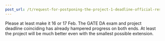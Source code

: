 ```yaml
---
post_url: /t/request-for-postponing-the-project-1-deadline-official-response-extended/166866/13
---
```

Please at least make it 16 or 17 Feb. The GATE DA exam and project deadline coinciding has already hampered progress on both ends. At least the project will be much better even with the smallest possible extension.